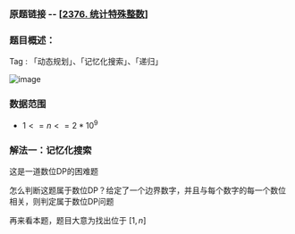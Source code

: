 ### 原题链接 -- [[2376. 统计特殊整数](https://leetcode.cn/problems/count-special-integers/)]

### 题目概述：
Tag : 「动态规划」、「记忆化搜索」、「递归」

![image](https://user-images.githubusercontent.com/99656524/196587993-b08bfd7d-468d-42f7-9b18-7daa53e2dbd0.png)

### 数据范围
* $1 <= n <= 2 * 10^9$

### 解法一：记忆化搜索
这是一道数位DP的困难题

怎么判断这题属于数位DP？给定了一个边界数字，并且与每个数字的每一个数位相关，则判定属于数位DP问题

再来看本题，题目大意为找出位于 $[1,n]$
